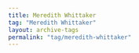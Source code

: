 ```yaml
---
title: Meredith Whittaker
tag: "Meredith Whittaker"
layout: archive-tags
permalink: "tag/meredith-whittaker"
---
```

